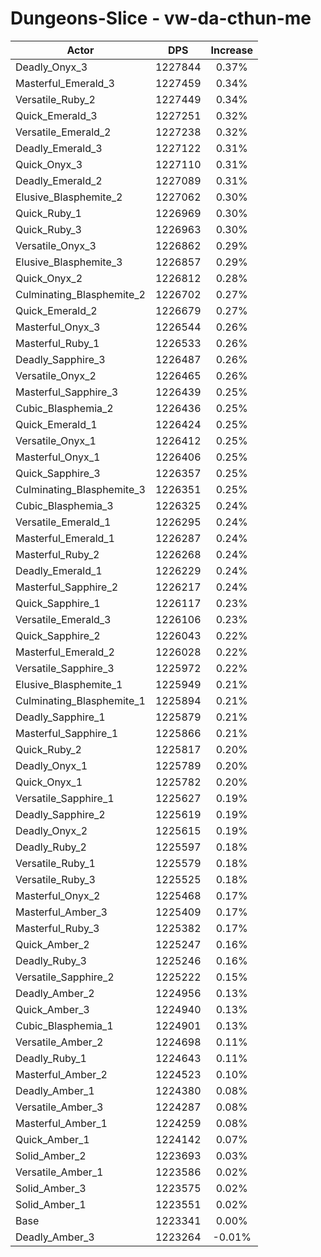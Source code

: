 # Dungeons-Slice - vw-da-cthun-me
| Actor | DPS | Increase |
|---|:---:|:---:|
|Deadly_Onyx_3|1227844|0.37%|
|Masterful_Emerald_3|1227459|0.34%|
|Versatile_Ruby_2|1227449|0.34%|
|Quick_Emerald_3|1227251|0.32%|
|Versatile_Emerald_2|1227238|0.32%|
|Deadly_Emerald_3|1227122|0.31%|
|Quick_Onyx_3|1227110|0.31%|
|Deadly_Emerald_2|1227089|0.31%|
|Elusive_Blasphemite_2|1227062|0.30%|
|Quick_Ruby_1|1226969|0.30%|
|Quick_Ruby_3|1226963|0.30%|
|Versatile_Onyx_3|1226862|0.29%|
|Elusive_Blasphemite_3|1226857|0.29%|
|Quick_Onyx_2|1226812|0.28%|
|Culminating_Blasphemite_2|1226702|0.27%|
|Quick_Emerald_2|1226679|0.27%|
|Masterful_Onyx_3|1226544|0.26%|
|Masterful_Ruby_1|1226533|0.26%|
|Deadly_Sapphire_3|1226487|0.26%|
|Versatile_Onyx_2|1226465|0.26%|
|Masterful_Sapphire_3|1226439|0.25%|
|Cubic_Blasphemia_2|1226436|0.25%|
|Quick_Emerald_1|1226424|0.25%|
|Versatile_Onyx_1|1226412|0.25%|
|Masterful_Onyx_1|1226406|0.25%|
|Quick_Sapphire_3|1226357|0.25%|
|Culminating_Blasphemite_3|1226351|0.25%|
|Cubic_Blasphemia_3|1226325|0.24%|
|Versatile_Emerald_1|1226295|0.24%|
|Masterful_Emerald_1|1226287|0.24%|
|Masterful_Ruby_2|1226268|0.24%|
|Deadly_Emerald_1|1226229|0.24%|
|Masterful_Sapphire_2|1226217|0.24%|
|Quick_Sapphire_1|1226117|0.23%|
|Versatile_Emerald_3|1226106|0.23%|
|Quick_Sapphire_2|1226043|0.22%|
|Masterful_Emerald_2|1226028|0.22%|
|Versatile_Sapphire_3|1225972|0.22%|
|Elusive_Blasphemite_1|1225949|0.21%|
|Culminating_Blasphemite_1|1225894|0.21%|
|Deadly_Sapphire_1|1225879|0.21%|
|Masterful_Sapphire_1|1225866|0.21%|
|Quick_Ruby_2|1225817|0.20%|
|Deadly_Onyx_1|1225789|0.20%|
|Quick_Onyx_1|1225782|0.20%|
|Versatile_Sapphire_1|1225627|0.19%|
|Deadly_Sapphire_2|1225619|0.19%|
|Deadly_Onyx_2|1225615|0.19%|
|Deadly_Ruby_2|1225597|0.18%|
|Versatile_Ruby_1|1225579|0.18%|
|Versatile_Ruby_3|1225525|0.18%|
|Masterful_Onyx_2|1225468|0.17%|
|Masterful_Amber_3|1225409|0.17%|
|Masterful_Ruby_3|1225382|0.17%|
|Quick_Amber_2|1225247|0.16%|
|Deadly_Ruby_3|1225246|0.16%|
|Versatile_Sapphire_2|1225222|0.15%|
|Deadly_Amber_2|1224956|0.13%|
|Quick_Amber_3|1224940|0.13%|
|Cubic_Blasphemia_1|1224901|0.13%|
|Versatile_Amber_2|1224698|0.11%|
|Deadly_Ruby_1|1224643|0.11%|
|Masterful_Amber_2|1224523|0.10%|
|Deadly_Amber_1|1224380|0.08%|
|Versatile_Amber_3|1224287|0.08%|
|Masterful_Amber_1|1224259|0.08%|
|Quick_Amber_1|1224142|0.07%|
|Solid_Amber_2|1223693|0.03%|
|Versatile_Amber_1|1223586|0.02%|
|Solid_Amber_3|1223575|0.02%|
|Solid_Amber_1|1223551|0.02%|
|Base|1223341|0.00%|
|Deadly_Amber_3|1223264|-0.01%|

